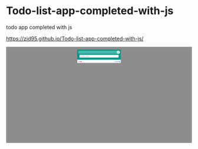 # Todo-list-app-completed-with-js
todo app completed with js

 https://zid95.github.io/Todo-list-app-completed-with-js/

![Screenshot](https://raw.githubusercontent.com/Zid95/Todo-list-app-completed-with-js/main/screencapture-zid95-github-io-Todo-list-app-completed-with-js-2022-10-30-03_45_43.png)



